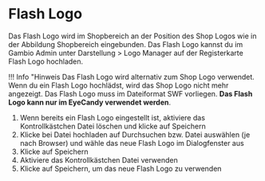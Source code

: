 # Flash Logo 

Das Flash Logo wird im Shopbereich an der Position des Shop Logos wie in der Abbildung Shopbereich eingebunden. Das Flash Logo kannst du im Gambio Admin unter Darstellung \> Logo Manager auf der Registerkarte Flash Logo hochladen.

!!! Info "Hinweis
	 Das Flash Logo wird alternativ zum Shop Logo verwendet. Wenn du ein Flash Logo hochlädst, wird das Shop Logo nicht mehr angezeigt. Das Flash Logo muss im Dateiformat SWF vorliegen. **Das Flash Logo kann nur im EyeCandy verwendet werden**.

1.  Wenn bereits ein Flash Logo eingestellt ist, aktiviere das Kontrollkästchen Datei löschen und klicke auf Speichern
2.  Klicke bei Datei hochladen auf Durchsuchen bzw. Datei auswählen \(je nach Browser\) und wähle das neue Flash Logo im Dialogfenster aus
3.  Klicke auf Speichern
4.  Aktiviere das Kontrollkästchen Datei verwenden
5.  Klicke auf Speichern, um das neue Flash Logo zu verwenden



